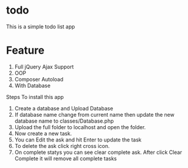 # todo
This is a simple todo list app

# Feature
1. Full jQuery Ajax Support
2. OOP 
3. Composer Autoload 
4. With Database

Steps To install this app 
1. Create a database and Upload Database
2. If database name change from current name then update the new database name to classes/Database.php
3. Upload the full folder to localhost and open the folder. 
4. Now create a new task.
5. You can Edit the ask and hit Enter to update the task
6. To delete the ask click right cross icon.
7. On complete statys you can see clear complete ask. After click Clear Complete it will remove all complete tasks



